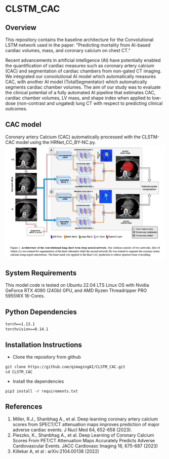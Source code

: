 # CLSTM_CAC

## Overview

This repository contains the baseline architecture for the Convolutional LSTM network used in the paper: "Predicting mortality from AI-based cardiac volumes, mass, and coronary calcium on chest CT."

Recent advancements in artificial intelligence (AI) have potentially enabled the quantification of cardiac measures such as coronary artery calcium (CAC) and segmentation of cardiac chambers from non-gated CT imaging. We integrated our convolutional AI model which automatically measures CAC, with another AI model (TotalSegmentator) which automatically segments cardiac chamber volumes. The aim of our study was to evaluate the clinical potential of a fully automated AI pipeline that estimates CAC, cardiac chamber volumes, LV mass, and shape index when applied to low-dose (non-contrast and ungated) lung CT with respect to predicting clinical outcomes.


## CAC model
Coronary artery Calcium (CAC) automatically processed with the CLSTM-CAC model using the HRNet_CC_BY-NC.py.
![Alt text](architecture.png)


## System Requirements
This model code is tested on Ubuntu 22.04 LTS Linux OS with Nvidia GeForce RTX 4090 (24Gb) GPU, and AMD Ryzen Threadripper PRO 5955WX 16-Cores.


## Python Dependencies
```
torch==1.13.1
torchvision==0.14.1
```

## Installation Instructions
+ Clone the repository from github
```
git clone https://github.com/qimagingAI/CLSTM_CAC.git
cd CLSTM_CAC
```
+ Install the dependencies
```
pip3 install -r requirements.txt
```


## References

1. Miller, R.J., Shanbhag A., et al. Deep learning coronary artery calcium scores from SPECT/CT attenuation maps improves prediction of major adverse cardiac events. J Nucl Med 64, 652-658 (2023). 
2. Pieszko, K., Shanbhag A., et al. Deep Learning of Coronary Calcium Scores From PET/CT Attenuation Maps Accurately Predicts Adverse Cardiovascular Events. JACC Cardiovasc Imaging 16, 675-687 (2023)
3. Killekar A, et al :	arXiv:2104.00138 (2022)
 

